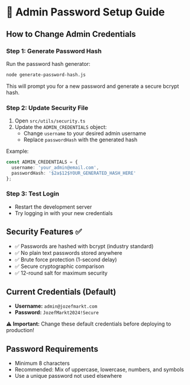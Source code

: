 # 🔐 Admin Password Setup Guide

## How to Change Admin Credentials

### Step 1: Generate Password Hash
Run the password hash generator:
```bash
node generate-password-hash.js
```

This will prompt you for a new password and generate a secure bcrypt hash.

### Step 2: Update Security File
1. Open `src/utils/security.ts`
2. Update the `ADMIN_CREDENTIALS` object:
   - Change `username` to your desired admin username
   - Replace `passwordHash` with the generated hash

Example:
```typescript
const ADMIN_CREDENTIALS = {
  username: 'your_admin@email.com',
  passwordHash: '$2a$12$YOUR_GENERATED_HASH_HERE'
};
```

### Step 3: Test Login
- Restart the development server
- Try logging in with your new credentials

## Security Features ✅
- ✅ Passwords are hashed with bcrypt (industry standard)
- ✅ No plain text passwords stored anywhere
- ✅ Brute force protection (1-second delay)
- ✅ Secure cryptographic comparison
- ✅ 12-round salt for maximum security

## Current Credentials (Default)
- **Username:** `admin@jozefmarkt.com`
- **Password:** `JozefMarkt2024!Secure`

⚠️ **Important:** Change these default credentials before deploying to production!

## Password Requirements
- Minimum 8 characters
- Recommended: Mix of uppercase, lowercase, numbers, and symbols
- Use a unique password not used elsewhere
